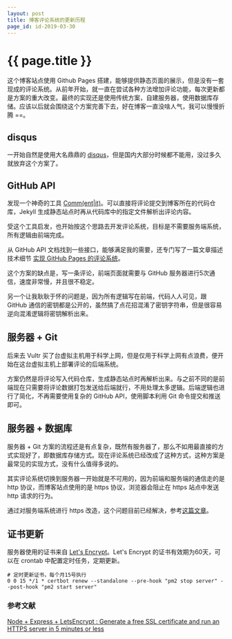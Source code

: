 ```yaml
---
layout: post
title: 博客评论系统的更新历程
page_id: id-2019-03-30
---
```


<h1 class="title">{{ page.title }}</h1>

<p></p>
这个博客站点使用 Github Pages 搭建，能够提供静态页面的展示，但是没有一套现成的评论系统。从前年开始，就一直在尝试各种方法增加评论功能，每次更新都是方案的重大改变。最终的实现还是使用传统方案，自建服务器，使用数据库存储。应该以后就会围绕这个方案完善下去，好在博客一直没啥人气，我可以慢慢折腾 ==。

<!-- more -->

<h2 id="section_1">disqus</h2>

一开始自然是使用大名鼎鼎的 <a href="https://disqus.com/" target="_blank">disqus</a>，但是国内大部分时候都不能用，没过多久就放弃这个方案了。

<h2 id="section_2">GitHub API</h2>

发现一个神奇的工具 <a href="https://commentit.io/" target="_blank">Comm(ent|it)</a>。可以直接将评论提交到博客所在的代码仓库，Jekyll 生成静态站点时再从代码库中的指定文件解析出评论内容。

受这个工具启发，也开始按这个思路去开发评论系统，目标是不需要服务端系统，所有逻辑由前端完成。

从 GitHub API 文档找到一些接口，能够满足我的需要，还专门写了一篇文章描述技术细节 <a href="https://blog.jamchenjun.com/2017/04/18/commentme.html">实现 GitHub Pages 的评论系统</a>。

这个方案的缺点是，写一条评论，前端页面就需要与 GitHub 服务器进行5次通信，速度非常慢，并且很不稳定。

另一个让我耿耿于怀的问题是，因为所有逻辑写在前端，代码人人可见，跟 GitHub 通信的密钥都是公开的，虽然搞了点花招混淆了密钥字符串，但是很容易逆向混淆逻辑将密钥解析出来。

<h2 id="section_3">服务器 + Git</h2>

后来去 Vultr 买了台虚拟主机用于科学上网，但是仅用于科学上网有点浪费，便开始在这台虚拟主机上部署评论的后端系统。

方案仍然是将评论写入代码仓库，生成静态站点时再解析出来。与之前不同的是前端现在只需要将评论数据打包发送给后端就行，不用处理太多逻辑。后端逻辑也进行了简化，不再需要使用复杂的 GitHub API，使用脚本利用 Git 命令提交和推送即可。

<h2 id="section_4">服务器 + 数据库</h2>

服务器 + Git 方案的流程还是有点复杂，既然有服务器了，那么不如用最直接的方式实现好了，即数据库存储方式。现在评论系统已经改成了这种方式，这种方案是最常见的实现方式，没有什么值得多说的。

其实评论系统切换到服务器一开始就是不可用的，因为前端和服务端的通信走的是 http 协议，而博客站点使用的是 https 协议，浏览器会阻止在 https 站点中发送 http 请求的行为。

通过对服务端系统进行 https 改造，这个问题目前已经解决，参考<a href="https://itnext.io/node-express-letsencrypt-generate-a-free-ssl-certificate-and-run-an-https-server-in-5-minutes-a730fbe528ca" target="_blank">这篇文章</a>。

<h2 id="section_5">证书更新</h2>

服务器使用的证书来自 <a href="https://letsencrypt.org/" target="_blank">Let's Encrypt</a>。Let's Encrypt 的证书有效期为60天，可以在 crontab 中配置定时任务，定期更新。

<div class="code"><pre><code># 定时更新证书，每个月15号执行
0 0 15 */1 * certbot renew --standalone --pre-hook "pm2 stop server" --post-hook "pm2 start server"
</code></pre></div>

<h3>参考文献</h3>

<a href="https://itnext.io/node-express-letsencrypt-generate-a-free-ssl-certificate-and-run-an-https-server-in-5-minutes-a730fbe528ca" target="_blank">Node + Express + LetsEncrypt : Generate a free SSL certificate and run an HTTPS server in 5 minutes or less</a>
